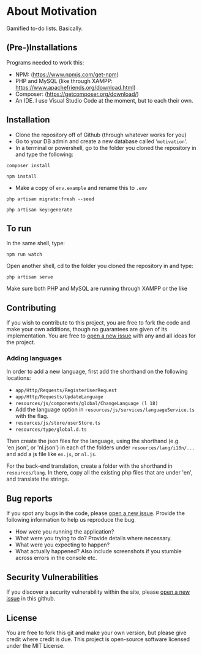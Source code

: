 # About Motivation

Gamified to-do lists. Basically.

## (Pre-)Installations

Programs needed to work this:
- NPM: (https://www.npmjs.com/get-npm)
- PHP and MySQL (like through XAMPP: https://www.apachefriends.org/download.html)
- Composer: (https://getcomposer.org/download/)
- An IDE. I use Visual Studio Code at the moment, but to each their own.

## Installation

- Clone the repository off of Github (through whatever works for you)
- Go to your DB admin and create a new database called ‘`motivation`’.
- In a terminal or powershell, go to the folder you cloned the repository in and type the following:

`composer install`

`npm install`

- Make a copy of `env.example` and rename this to `.env`

`php artisan migrate:fresh --seed`

`php artisan key:generate`


## To run

In the same shell, type:

`npm run watch`

Open another shell, cd to the folder you cloned the repository in and type:

`php artisan serve`

Make sure both PHP and MySQL are running through XAMPP or the like

## Contributing

If you wish to contribute to this project, you are free to fork the code and make your own additions, though no guarantees are given of its implementation. You are free to [open a new issue](https://github.com/MJZwart/motivation-app/issues/new) with any and all ideas for the project.

### Adding languages

In order to add a new language, first add the shorthand on the following locations:
- `app/Http/Requests/RegisterUserRequest`
- `app/Http/Requests/UpdateLanguage`
- `resources/js/components/global/ChangeLanguage (l 18)`
- Add the language option in `resources/js/services/languageService.ts` with the flag.
- `resources/js/store/userStore.ts`
- `resources/type/global.d.ts`

Then create the json files for the language, using the shorthand (e.g. 'en.json', or 'nl.json') in each of the folders under
`resources/lang/i18n/...`
and add a js file like `en.js`, or `nl.js`.

For the back-end translation, create a folder with the shorthand in `resources/lang`. In there, copy all the existing php files that are under 'en', and translate the strings.

## Bug reports

If you spot any bugs in the code, please [open a new issue](https://github.com/MJZwart/motivation-app/issues/new). Provide the following information to help us reproduce the bug. 
- How were you running the application?
- What were you trying to do? Provide details where necessary.
- What were you expecting to happen?
- What actually happened?
Also include screenshots if you stumble across errors in the console etc.

## Security Vulnerabilities

If you discover a security vulnerability within the site, please [open a new issue](https://github.com/MJZwart/motivation-app/issues/new) in this github.

## License

You are free to fork this git and make your own version, but please give credit where credit is due. This project is open-source software licensed under the MIT License.
